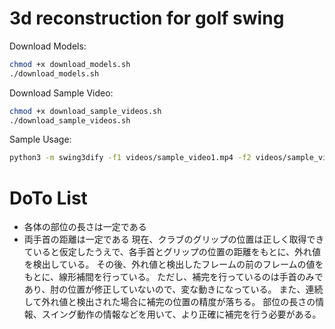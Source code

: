 # 3d reconstruction for golf swing

Download Models:
```Bash
chmod +x download_models.sh
./download_models.sh
```

Download Sample Video:
```Bash
chmod +x download_sample_videos.sh
./download_sample_videos.sh
```

Sample Usage:
```Bash
python3 -m swing3dify -f1 videos/sample_video1.mp4 -f2 videos/sample_video2.mp4 -o . -p models/pose-l.pt -c models/club-v1.pt
```

# DoTo List
- 各体の部位の長さは一定である
- 両手首の距離は一定である
現在、クラブのグリップの位置は正しく取得できていると仮定したうえで、各手首とグリップの位置の距離をもとに、外れ値を検出している。
その後、外れ値と検出したフレームの前のフレームの値をもとに、線形補間を行っている。
ただし、補完を行っているのは手首のみであり、肘の位置が修正していないので、変な動きになっている。
また、連続して外れ値と検出された場合に補完の位置の精度が落ちる。
部位の長さの情報、スイング動作の情報などを用いて、より正確に補完を行う必要がある。